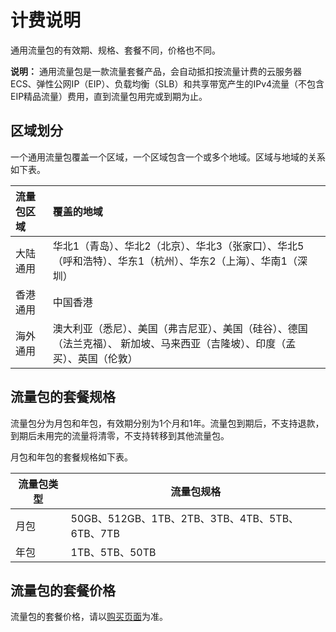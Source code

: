 # 计费说明

通用流量包的有效期、规格、套餐不同，价格也不同。

**说明：** 通用流量包是一款流量套餐产品，会自动抵扣按流量计费的云服务器ECS、弹性公网IP（EIP）、负载均衡（SLB）和共享带宽产生的IPv4流量（不包含EIP精品流量）费用，直到流量包用完或到期为止。

## 区域划分

一个通用流量包覆盖一个区域，一个区域包含一个或多个地域。区域与地域的关系如下表。

|流量包区域|覆盖的地域|
|:----|:----|
|大陆通用|华北1（青岛）、华北2（北京）、华北3（张家口）、华北5（呼和浩特）、华东1（杭州）、华东2（上海）、华南1（深圳）|
|香港通用|中国香港|
|海外通用|澳大利亚（悉尼）、美国（弗吉尼亚）、美国（硅谷）、德国（法兰克福）、 新加坡、马来西亚（吉隆坡）、印度（孟买）、英国（伦敦）|

## 流量包的套餐规格

流量包分为月包和年包，有效期分别为1个月和1年。流量包到期后，不支持退款，到期后未用完的流量将清零，不支持转移到其他流量包。

月包和年包的套餐规格如下表。

|流量包类型|流量包规格|
|-----|-----|
|月包|50GB、512GB、1TB、2TB、3TB、4TB、5TB、6TB、7TB|
|年包|1TB、5TB、50TB|

## 流量包的套餐价格

流量包的套餐价格，请以[购买页面](https://common-buy-intl.alibabacloud.com/flowpack/prepay?spm=5176.11182172.0.0.3e5448824qlcEq#/buy)为准。

